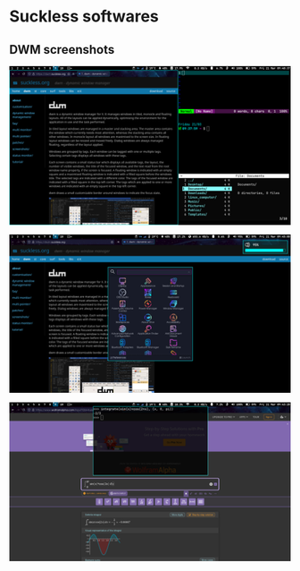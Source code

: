 # Suckless softwares

## DWM screenshots

![screenshot1](screenshots/screenshot1.png)

![screenshot2](screenshots/screenshot2.png)

![screenshot3](screenshots/screenshot3.png)
